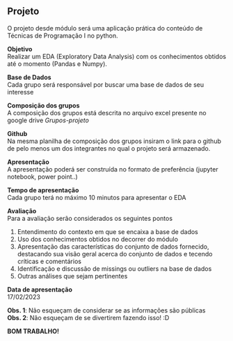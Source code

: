 ## Projeto
  
O projeto desde módulo será uma aplicação prática do conteúdo de Técnicas de Programação I no python.  
  
**Objetivo**  
Realizar um EDA (Exploratory Data Analysis) com os conhecimentos obtidos até o momento (Pandas e Numpy). 
  
**Base de Dados**  
Cada grupo será responsável por buscar uma base de dados de seu interesse  
  
**Composição dos grupos**  
A composição dos grupos está descrita no arquivo excel presente no google drive *Grupos-projeto*
  
**Github**  
Na mesma planilha de composição dos grupos insiram o link para o github de pelo menos um dos integrantes no qual o projeto será armazenado.  
  
**Apresentação**  
A apresentação poderá ser construída no formato de preferência (jupyter notebook, power point..)  
  
**Tempo de apresentação**  
Cada grupo terá no máximo 10 minutos para apresentar o EDA  
  
**Avaliação**  
Para a avaliação serão considerados os seguintes pontos
1. Entendimento do contexto em que se encaixa a base de dados
2. Uso dos conhecimentos obtidos no decorrer do módulo
3. Apresentação das características do conjunto de dados fornecido, destacando sua visão geral acerca do conjunto de dados e tecendo críticas e comentários 
4. Identificação e discussão de missings ou outliers na base de dados
5. Outras análises que sejam pertinentes 
  
**Data de apresentação**  
17/02/2023  
  
**Obs. 1**: Não esqueçam de considerar se as informações são públicas  
**Obs. 2**: Não esqueçam de se divertirem fazendo isso! :D  
  
**BOM TRABALHO!**